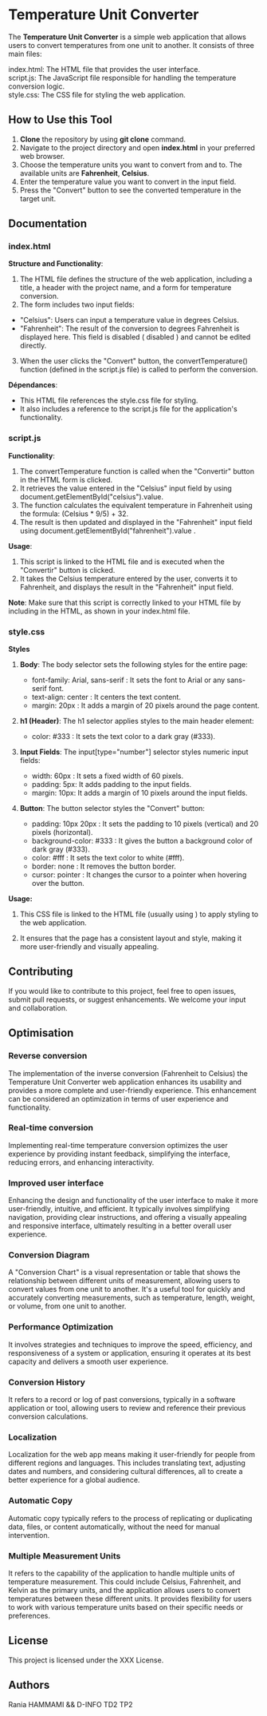 

# **Temperature Unit Converter**


The **Temperature Unit Converter** is a simple web application that allows users to convert  temperatures from one unit to another.  It consists of three main files:

index.html: The HTML file that provides the user interface.  
script.js: The JavaScript file responsible for handling the temperature conversion logic.  
style.css: The CSS file for styling the web application.

## How to Use this Tool

1. **Clone** the repository by using **git clone** command.
2. Navigate to the project directory and open **index.html** in your preferred web browser.
3. Choose the temperature units you want to convert from and to. The available units are **Fahrenheit**, **Celsius**.
4. Enter the temperature value you want to convert in the input field.
5.   Press the "Convert" button to see the converted temperature in the target unit.

## Documentation


### **index.html**

**Structure and Functionality**:

1. The HTML file defines the structure of the web application, including a title, a header with the project name, and a form for temperature conversion.
2. The form includes two input fields:
-   "Celsius": Users can input a temperature value in degrees Celsius.
-   "Fahrenheit": The result of the conversion to degrees Fahrenheit is displayed here. This field is disabled ( disabled ) and cannot be edited directly.

3. When the user clicks the "Convert" button, the  convertTemperature()  function (defined in the  script.js  file) is called to perform the conversion.

**Dépendances**:
-   This HTML file references the  style.css  file for styling.
-   It also includes a reference to the  script.js  file for the application's functionality.

### **script.js**


**Functionality**:

1. The  convertTemperature  function is called when the "Convertir" button in the HTML form is clicked.
2. It retrieves the value entered in the "Celsius" input field by using  document.getElementById("celsius").value.
3. The function calculates the equivalent temperature in Fahrenheit using the formula:  (Celsius * 9/5) + 32.
4. The result is then updated and displayed in the "Fahrenheit" input field using document.getElementById("fahrenheit").value .

**Usage**:
1.  This script is linked to the HTML file and is executed when the "Convertir" button is clicked.
2.  It takes the Celsius temperature entered by the user, converts it to Fahrenheit, and displays the result in the "Fahrenheit" input field.

**Note**: Make sure that this script is correctly linked to your HTML file by including  <script src="script.js"></script>  in the HTML, as shown in your  index.html  file.

### **style.css**

**Styles**

1.  **Body**: The body  selector sets the following styles for the entire page:

    -   font-family: Arial, sans-serif : It sets the font to Arial or any sans-serif font.
    -   text-align: center : It centers the text content.
    -   margin: 20px : It adds a margin of 20 pixels around the page content.
2.  **h1 (Header)**: The h1 selector applies styles to the main header element:

    -   color: #333 : It sets the text color to a dark gray (#333).
3.  **Input Fields**: The input[type="number"] selector styles numeric input fields:

    -   width: 60px : It sets a fixed width of 60 pixels.
    -   padding: 5px: It adds padding to the input fields.
    -   margin: 10px: It adds a margin of 10 pixels around the input fields.
4.  **Button**: The button selector styles the "Convert" button:

    -   padding: 10px 20px : It sets the padding to 10 pixels (vertical) and 20 pixels (horizontal).
    -   background-color: #333 : It gives the button a background color of dark gray (#333).
    -   color: #fff : It sets the text color to white (#fff).
    -   border: none : It removes the button border.
    -   cursor: pointer : It changes the cursor to a pointer when hovering over the button.

**Usage:**
1.  This CSS file is linked to the HTML file (usually using  <link rel="stylesheet" type="text/css" href="style.css"> ) to apply styling to the web application.

2.  It ensures that the page has a consistent layout and style, making it more user-friendly and visually appealing.




## Contributing

If you would like to contribute to this project, feel free to open issues, submit pull requests, or suggest enhancements. We welcome your input and collaboration.

## Optimisation
### **Reverse conversion**
The implementation of the inverse conversion (Fahrenheit to Celsius) the Temperature Unit Converter web application enhances its usability and provides a more complete and user-friendly experience. This enhancement can be considered an optimization in terms of user experience and functionality.

### **Real-time conversion**
Implementing real-time temperature conversion optimizes the user experience by providing instant feedback, simplifying the interface, reducing errors, and enhancing interactivity.
### **Improved user interface**
Enhancing the design and functionality of the user interface to make it more user-friendly, intuitive, and efficient. It typically involves simplifying navigation, providing clear instructions, and offering a visually appealing and responsive interface, ultimately resulting in a better overall user experience.
### **Conversion Diagram**
A "Conversion Chart" is a visual representation or table that shows the relationship between different units of measurement, allowing users to convert values from one unit to another. It's a useful tool for quickly and accurately converting measurements, such as temperature, length, weight, or volume, from one unit to another.
### **Performance Optimization**
It involves strategies and techniques to improve the speed, efficiency, and responsiveness of a system or application, ensuring it operates at its best capacity and delivers a smooth user experience.
### **Conversion History**

It refers to a record or log of past conversions, typically in a software application or tool, allowing users to review and reference their previous conversion calculations.
### **Localization**
Localization for the web app means making it user-friendly for people from different regions and languages. This includes translating text, adjusting dates and numbers, and considering cultural differences, all to create a better experience for a global audience.
### **Automatic Copy**
Automatic copy typically refers to the process of replicating or duplicating data, files, or content automatically, without the need for manual intervention.
### **Multiple Measurement Units**
It refers to the capability of the application to handle multiple units of temperature measurement. This could include Celsius, Fahrenheit, and Kelvin as the primary units, and the application allows users to convert temperatures between these different units. It provides flexibility for users to work with various temperature units based on their specific needs or preferences.

## License

This project is licensed under the XXX License.

## Authors

Rania HAMMAMI && D-INFO TD2 TP2 


